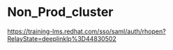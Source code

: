 # Non_Prod_cluster

https://training-lms.redhat.com/sso/saml/auth/rhopen?RelayState=deeplinklp%3D44830502
